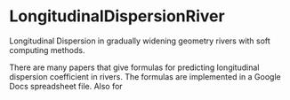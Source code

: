 # LongitudinalDispersionRiver
Longitudinal Dispersion in gradually widening geometry rivers with soft computing methods.

There are many papers that give formulas for predicting longitudinal dispersion coefficient in rivers. The formulas are implemented in a Google Docs spreadsheet file. Also for 
